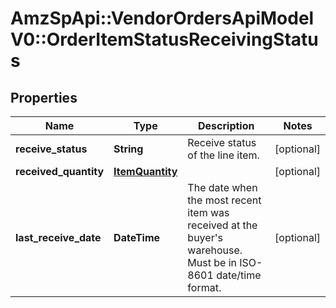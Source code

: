 # AmzSpApi::VendorOrdersApiModelV0::OrderItemStatusReceivingStatus

## Properties
Name | Type | Description | Notes
------------ | ------------- | ------------- | -------------
**receive_status** | **String** | Receive status of the line item. | [optional] 
**received_quantity** | [**ItemQuantity**](ItemQuantity.md) |  | [optional] 
**last_receive_date** | **DateTime** | The date when the most recent item was received at the buyer&#x27;s warehouse. Must be in ISO-8601 date/time format. | [optional] 

